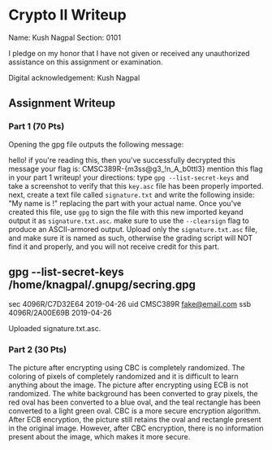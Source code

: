# Crypto II Writeup

Name: Kush Nagpal
Section: 0101

I pledge on my honor that I have not given or received any unauthorized
assistance on this assignment or examination.

Digital acknowledgement: Kush Nagpal

## Assignment Writeup

### Part 1 (70 Pts)

Opening the gpg file outputs the following message:

hello! if you're reading this, then you've successfully decrypted this message
your flag is: CMSC389R-{m3ss@g3_!n_A_b0ttl3}
mention this flag in your part 1 writeup!
your directions:
type `gpg --list-secret-keys` and take a screenshot to verify that this
`key.asc` file has been properly imported.
next, create a text file called `signature.txt` and write the following inside:
"My name is <your name here>!"
replacing the <your name here> part with your actual name.
Once you've created this file, use `gpg` to sign the file with this new imported
keyand output it as `signature.txt.asc`. make sure to use the `--clearsign`
flag to produce an ASCII-armored output.
Upload only the `signature.txt.asc` file, and make sure it is named as such,
otherwise the grading script will NOT find it and properly, and you will not
receive credit for this part.

gpg --list-secret-keys
/home/knagpal/.gnupg/secring.gpg
--------------------------------
sec   4096R/C7D32E64 2019-04-26
uid                  CMSC389R <fake@email.com>
ssb   4096R/2A00E69B 2019-04-26

Uploaded signature.txt.asc.

### Part 2 (30 Pts)

The picture after encrypting using CBC is completely randomized.  The coloring of pixels of completely randomized and it is difficult to learn anything about the image.
The picture after encrypting using ECB is not randomized.  The white background has been converted to gray pixels, the red oval has been converted to a blue oval, and the teal rectangle has been converted to a light green oval.
CBC is a more secure encryption algorithm.  After ECB encryption, the picture still retains the oval and rectangle present in the original image.  However, after CBC encryption, there is no information present about the image, which makes it more secure.
